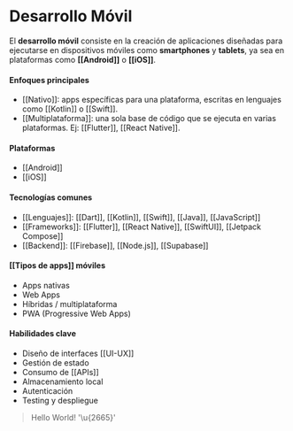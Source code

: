 # Desarrollo Móvil

El **desarrollo móvil** consiste en la creación de aplicaciones diseñadas para ejecutarse en dispositivos móviles como **smartphones** y **tablets**, ya sea en plataformas como **[[Android]]** o **[[iOS]]**.
#### Enfoques principales

- [[Nativo]]: apps específicas para una plataforma, escritas en lenguajes como [[Kotlin]] o [[Swift]].
- [[Multiplataforma]]: una sola base de código que se ejecuta en varias plataformas. Ej: [[Flutter]], [[React Native]].
#### Plataformas

- [[Android]]
- [[iOS]]
#### Tecnologías comunes

- [[Lenguajes]]: [[Dart]], [[Kotlin]], [[Swift]], [[Java]], [[JavaScript]]
- [[Frameworks]]: [[Flutter]], [[React Native]], [[SwiftUI]], [[Jetpack Compose]]
- [[Backend]]: [[Firebase]], [[Node.js]], [[Supabase]]

#### [[Tipos de apps]] móviles

- Apps nativas
- Web Apps
- Híbridas / multiplataforma
- PWA (Progressive Web Apps)

#### Habilidades clave

- Diseño de interfaces [[UI-UX]]
- Gestión de estado
- Consumo de [[APIs]]
- Almacenamiento local
- Autenticación
- Testing y despliegue
 
> Hello World! '\u{2665}'